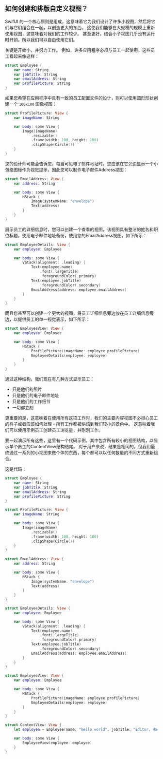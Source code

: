如何创建和排版自定义视图？
---

SwifUI 的一个核心原则是组成，这意味着它为我们设计了许多小视图，然后将它们与它们组合在一起，以创造更大的东西。 这使我们能够在大规模的规模上重新使用视图，这意味着对我们的工作较少。 甚至更好，结合小子视图几乎没有运行时开销，所以我们可以自由使用它们。

关键是开始小，并努力工作。 例如，许多应用程序必须与员工一起使用，这些员工看起来像这样：

```swift
struct Employee {
    var name: String
    var jobTitle: String
    var emailAddress: String
    var profilePicture: String
}
```

如果您希望在应用程序中具有一致的员工配置文件的设计，则可以使用圆形形状创建一个 `100x100` 图像视图：

```swift
struct ProfilePicture: View {
    var imageName: String

    var body: some View {
        Image(imageName)
            .resizable()
            .frame(width: 100, height: 100)
            .clipShape(Circle())
    }
}
```

您的设计师可能会告诉您，每当可见电子邮件地址时，您应该在它旁边显示一个小包络图标作为视觉提示，因此您可以制作电子邮件Address视图：

```swift
struct EmailAddress: View {
    var address: String

    var body: some View {
        HStack {
            Image(systemName: "envelope")
            Text(address)
        }
    }
}
```

展示员工的详细信息时，您可以创建一个查看的视图，该视图具有整洁的姓名和职位标题，使用电子邮件地址备份，使用您的EmailAddress视图，如下所示：

```swift
struct EmployeeDetails: View {
    var employee: Employee

    var body: some View {
        VStack(alignment: .leading) {
            Text(employee.name)
                .font(.largeTitle)
                .foregroundColor(.primary)
            Text(employee.jobTitle)
                .foregroundColor(.secondary)
            EmailAddress(address: employee.emailAddress)
        }
    }
}
```

而且您甚至可以创建一个更大的视图，将员工详细信息旁边放在员工详细信息旁边，以提供员工的单一视觉表示，如下所示：

```swift
struct EmployeeView: View {
    var employee: Employee

    var body: some View {
        HStack {
            ProfilePicture(imageName: employee.profilePicture)
            EmployeeDetails(employee: employee)
        }
    }
}
```

通过这种结构，我们现在有几种方式显示员工：

- 只是他们的照片
- 只是他们的电子邮件地址
- 只是他们的工作细节
- 一切都立刻

更重要的是，这意味着在使用所有这项工作时，我们的主要内容视图不必担心员工的样子或者应该如何处理 - 所有工作都被烘焙到我们较小的景色中。 这意味着我们可以使用示例员工创建员工浏览量，并刚刚工作。

要一起演示所有这些，这里有一个代码示例，其中包含所有较小的视图结构，以显示单个员工的ContentView结构结尾。 对于用户来说，结果是相同的，但我们最终通过一系列的小视图来做个体的东西，每个都可以以任何数量的不同方式重新组合。

这是代码：

```swift
struct Employee {
    var name: String
    var jobTitle: String
    var emailAddress: String
    var profilePicture: String
}

struct ProfilePicture: View {
    var imageName: String

    var body: some View {
        Image(imageName)
            .resizable()
            .frame(width: 100, height: 100)
            .clipShape(Circle())
    }
}

struct EmailAddress: View {
    var address: String

    var body: some View {
        HStack {
            Image(systemName: "envelope")
            Text(address)
        }
    }
}

struct EmployeeDetails: View {
    var employee: Employee

    var body: some View {
        VStack(alignment: .leading) {
            Text(employee.name)
                .font(.largeTitle)
                .foregroundColor(.primary)
            Text(employee.jobTitle)
                .foregroundColor(.secondary)
            EmailAddress(address: employee.emailAddress)
        }
    }
}

struct EmployeeView: View {
    var employee: Employee

    var body: some View {
        HStack {
            ProfilePicture(imageName: employee.profilePicture)
            EmployeeDetails(employee: employee)
        }
    }
}

struct ContentView: View {
    let employee = Employee(name: "hello world", jobTitle: "Editor, Hacking with Swift", emailAddress: "wowohoo@qq.com", profilePicture: "paul-hudson")

    var body: some View {
        EmployeeView(employee: employee)
    }
}
```

